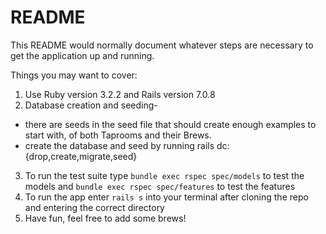 # README

This README would normally document whatever steps are necessary to get the
application up and running.

Things you may want to cover:
1. Use Ruby version 3.2.2 and Rails version 7.0.8
2. Database creation and seeding-
  -  there are seeds in the seed file that should create enough examples to start with, of both Taprooms and their Brews.
  -  create the database and seed by running rails dc:{drop,create,migrate,seed}
3. To run the test suite type `bundle exec rspec spec/models` to test the models and `bundle exec rspec spec/features` to test the features
4. To run the app enter `rails s` into your terminal after cloning the repo and entering the correct directory
5. Have fun, feel free to add some brews!
